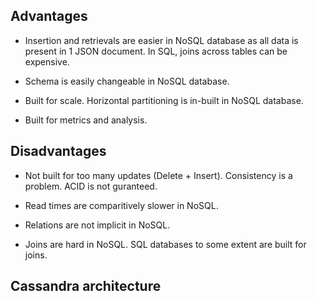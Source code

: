 ## Advantages

- Insertion and retrievals are easier in NoSQL database as all data is present in 1 JSON document. In SQL, joins across tables can be expensive.

- Schema is easily changeable in NoSQL database.

- Built for scale. Horizontal partitioning is in-built in NoSQL database.

- Built for metrics and analysis.

## Disadvantages

- Not built for too many updates (Delete + Insert). Consistency is a problem. ACID is not guranteed.

- Read times are comparitively slower in NoSQL.

- Relations are not implicit in NoSQL.

- Joins are hard in NoSQL. SQL databases to some extent are built for joins.

## Cassandra architecture

